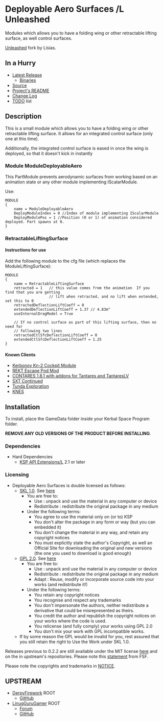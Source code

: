 # Deployable Aero Surfaces /L Unleashed

Modules which allows you to have a folding wing or other retractable lifting surface, as well control surfaces.

[Unleashed](https://ksp.lisias.net/add-ons-unleashed/) fork by Lisias.


## In a Hurry

* [Latest Release](https://github.com/net-lisias-kspu/DeployableAeroSurfaces/releases)
	+ [Binaries](https://github.com/net-lisias-kspu/DeployableAeroSurfaces/tree/Archive)
* [Source](https://github.com/net-lisias-kspu/DeployableAeroSurfaces)
* [Project's README](https://github.com/net-lisias-kspu/DeployableAeroSurfaces/blob/master/README.md)
* [Change Log](./CHANGE_LOG.md)
* [TODO](./TODO.md) list


## Description

This is a small module which allows you to have a folding wing or other retractable lifting surface.  It allows for an integrated control surface (only one at this time).

Additionally, the integrated control surface is eased in once the wing is deployed, so that it doesn't kick in instantly

### Module ModuleDeployableAero

This PartModule prevents aerodynamic surfaces from working based on an animation state or any other module implementing IScalarModule.

Use:

```
MODULE
{
	name = ModuleDeployableAero
	DeployModuleIndex = 0 //Index of module implementing IScalarModule
	DeployModulePos = 1 //Position (0 or 1) of animation considered deployed. Part spawns at 0.
}
```

### RetractableLiftingSurface

#### Instructions for use

Add the following module to the cfg file (which replaces the ModuleLiftingSurface):

```
MODULE
{
    name = RetractableLiftingSurface
    retracted = 1   // this value comes from the animation  If you find that you are getting
                    // lift when retracted, and no lift when extended, set this to 0
    retractedDeflectionLiftCoeff = 0
    extendedDeflectionLiftCoeff = 1.37 // 4.83m^
    useInternalDragModel = True

    // If no control surface as part of this lifting surface, then no need for
    // following two lines
    retractedCtlSfcDeflectionLiftCoeff = 0
    extendedCtlSfcDeflectionLiftCoeff = 1.25
}
```

#### Known Clients

* [Kerbonov Kn-2 Cockpit Module](http://forum.kerbalspaceprogram.com/index.php?/topic/60380-*)
* [REKT Escape Pod Mod](http://forum.kerbalspaceprogram.com/index.php?/topic/150837-*)
* [CONTARES 1.8.1 with addons for Tantares and TantaresLV](http://forum.kerbalspaceprogram.com/index.php?/topic/122102-*)
* [SXT Continued](http://forum.kerbalspaceprogram.com/index.php?/topic/151129-*)
* [Tunda Exploration](https://forum.kerbalspaceprogram.com/index.php?/topic/166915-*/)
* [KNES](https://forum.kerbalspaceprogram.com/index.php?/topic/164035-173-knes-13/)


## Installation

To install, place the GameData folder inside your Kerbal Space Program folder.

**REMOVE ANY OLD VERSIONS OF THE PRODUCT BEFORE INSTALLING**.

### Dependencies

* Hard Dependencies
	+ [KSP API Extensions/L](https://github.com/net-lisias-ksp/KSPAPIExtensions) 2.1 or later

### Licensing

* Deployable Aero Surfaces is double licensed as follows:
	+ [SKL 1.0](https://ksp.lisias.net/SKL-1_0.txt). See [here](./LICENSE.KSPe.SKL-1_0)
		+ You are free to:
			- Use : unpack and use the material in any computer or device
			- Redistribute : redistribute the original package in any medium
		+ Under the following terms:
			- You agree to use the material only on (or to) KSP
			- You don't alter the package in any form or way (but you can embedded it)
			- You don't change the material in any way, and retain any copyright notices
			- You must explicitly state the author's Copyright, as well an Official Site for downloading the original and new versions (the one you used to download is good enough)
	+ [GPL 2.0](https://www.gnu.org/licenses/gpl-2.0.txt). See [here](./LICENSE.KSPe.GPL-2_0)
		+ You are free to:
			- Use : unpack and use the material in any computer or device
			- Redistribute : redistribute the original package in any medium
			- Adapt : Reuse, modify or incorporate source code into your works (and redistribute it!) 
		+ Under the following terms:
			- You retain any copyright notices
			- You recognise and respect any trademarks
			- You don't impersonate the authors, neither redistribute a derivative that could be misrepresented as theirs.
			- You credit the author and republish the copyright notices on your works where the code is used.
			- You relicense (and fully comply) your works using GPL 2.0
			- You don't mix your work with GPL incompatible works.
	* If by some reason the GPL would be invalid for you, rest assured that you still retain the right to Use the Work under SKL 1.0. 

Releases previous to 0.2.2 are still available under the MIT license [here](https://github.com/net-lisias-kspu/DeployableAeroSurfaces/tree/Source/MIT) and on the in upstream's repositories. Please note this [statement](https://www.gnu.org/licenses/license-list.en.html#Expat) from FSF.

Please note the copyrights and trademarks in [NOTICE](./NOTICE).


## UPSTREAM


* [DerpyFirework](https://github.com/DerpyFirework) ROOT
	+ [GitHub](https://github.com/DerpyFirework/DeployableAeroSurfaces)
* [LinugGuruGamer](https://forum.kerbalspaceprogram.com/index.php?/profile/129964-linuxgurugamer/) ROOT
	+ [Forum](https://forum.kerbalspaceprogram.com/index.php?/topic/145583-15x-retractableliftingsurface-module-released/)
	+ [GitHub](https://github.com/linuxgurugamer/RetractableLiftingSurface)
